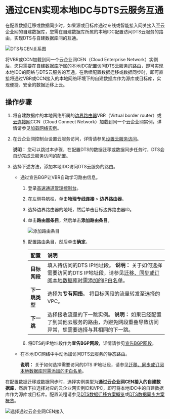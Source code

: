 # 通过CEN实现本地IDC与DTS云服务互通

在配置数据迁移或数据同步时，如果源或目标库通过专线或智能接入网关接入至云企业网的自建数据库，您需在自建数据库所属的本地IDC配置访问DTS云服务的路由，实现DTS与自建数据库间的互通。

![DTS与CEN关系图](https://static-aliyun-doc.oss-accelerate.aliyuncs.com/assets/img/zh-CN/0855616951/p104577.png)

将VBR或CCN加载到同一个云企业网CEN（Cloud Enterprise Network）实例后，您只需要在自建数据库所属的本地IDC配置访问DTS云服务的路由，即可实现本地IDC的网络与DTS云服务的互通。在后续配置数据迁移或数据同步时，即可直接将通过VBR或CCN接入的本地网络环境下的自建数据库作为源库或目标库，实现便捷、安全的数据迁移上云。

## 操作步骤

1.  将自建数据库的本地网络所属的[边界路由器](https://help.aliyun.com/document_detail/44854.html)VBR（Virtual border router）或[云连接网](https://help.aliyun.com/document_detail/93667.html)CCN（Cloud Connect Network）加载到同一个云企业网实例，详情请参见[加载网络实例]()。

2.  在云企业网控制台设置云服务访问，详情请参见[设置云服务访问](~~106671~~)。

    **说明：** 您可以跳过本步骤，在配置DTS的数据迁移或数据同步任务时，DTS会自动完成云服务访问的配置。

3.  选择下述方法，添加本地IDC访问DTS云服务的路由。

    -   通过宣告BGP让VBR自动学习路由信息。
        1.  登录[高速通道管理控制台](https://expressconnect.console.aliyun.com/)。
        2.  在左侧导航栏，单击**物理专线连接** \> **边界路由器**。
        3.  选择边界路由器的地域，然后单击目标边界路由器ID。
        4.  单击**路由器条目**，然后单击**添加路由条目**。

            ![添加路由条目](https://static-aliyun-doc.oss-accelerate.aliyuncs.com/assets/img/zh-CN/0855616951/p46180.png)

        5.  配置路由条目，然后单击**确定**。

            |配置|说明|
            |:-|:-|
            |**目标网段**|填入待访问的DTS IP地址段。 **说明：** 关于如何选择需要访问的DTS IP地址段，请参见[迁移、同步或订阅本地数据库时需添加的IP白名单](/cn.zh-CN/准备工作/迁移、同步或订阅本地数据库时需添加的IP白名单.md)。 |
            |**下一跳类型**|选择为**专有网络**。 将目标网段的流量转发至选择的VPC。 |
            |**下一跳**|选择接收流量的下一跳实例。 **说明：** 如果已经配置了到其他云服务的路由，为避免网段重叠导致访问异常，您需要选择与其相同的下一跳。 |

        6.  将DTS的IP地址段作为**宣告BGP网段**，详情请参见[宣告BGP网段](https://help.aliyun.com/document_detail/91267.html#h2-url-5)。
    -   在本地IDC网络中手动添加访问DTS云服务的静态路由。

        **说明：** 关于如何选择需要访问的DTS IP地址段，请参见[迁移、同步或订阅本地数据库时需添加的IP白名单](/cn.zh-CN/准备工作/迁移、同步或订阅本地数据库时需添加的IP白名单.md)。


在配置数据迁移或数据同步时，选择实例类型为**通过云企业网CEN接入的自建数据库**，然后下拉选择对应的云企业网实例ID和VPC，即可将本地IDC中的自建数据库作为源库或目标库。配置流程请参见[DTS数据迁移方案概览](/cn.zh-CN/数据迁移/DTS数据迁移方案概览.md)或[DTS数据同步方案概览](/cn.zh-CN/数据同步/DTS数据同步方案概览.md)。

![选择通过云企业网CEN接入](https://static-aliyun-doc.oss-accelerate.aliyuncs.com/assets/img/zh-CN/0855616951/p104665.png)

